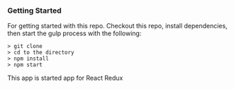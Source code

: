 ### Getting Started

For getting started with this repo. Checkout this repo, install dependencies, then start the gulp process with the following:

```
> git clone
> cd to the directory
> npm install
> npm start
```

This app is started app for React Redux
